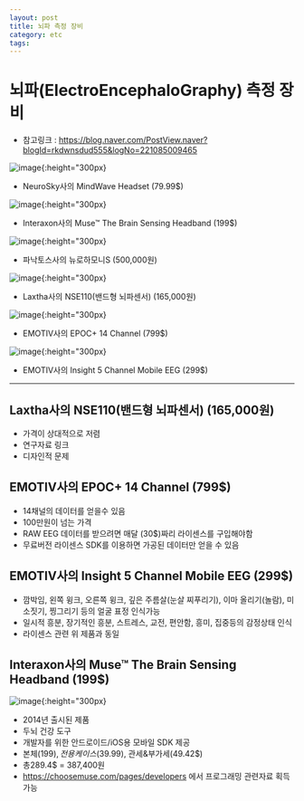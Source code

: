 ```yaml
---
layout: post
title: 뇌파 측정 장비
category: etc
tags: 
---
```


# 뇌파(ElectroEncephaloGraphy) 측정 장비
* 참고링크 : https://blog.naver.com/PostView.naver?blogId=rkdwnsdud555&logNo=221085009465

![image](https://github.com/gunug/gunug.github.io/assets/52345276/323e8bd0-9a21-4b77-b4a0-89f76aa41a9e){:height="300px}
* NeuroSky사의 MindWave Headset (79.99$)

![image](https://github.com/gunug/gunug.github.io/assets/52345276/94d29cda-357d-4041-9d9f-644c68e417ed){:height="300px}
* Interaxon사의 Muse™ The Brain Sensing Headband (199$)

![image](https://github.com/gunug/gunug.github.io/assets/52345276/d8bf77cc-c5ca-493a-abea-dc92fa2cccbb){:height="300px}
* 파낙토스사의 뉴로하모니S (500,000원)

![image](https://github.com/gunug/gunug.github.io/assets/52345276/5d3c32a4-465b-49c8-8ff2-17456687dfdd){:height="300px}
* Laxtha사의 NSE110(밴드형 뇌파센서) (165,000원)

![image](https://github.com/gunug/gunug.github.io/assets/52345276/5df3a87e-2e8c-437d-b0fc-f3232dbc4f26){:height="300px}
* EMOTIV사의 EPOC+ 14 Channel (799$)

![image](https://github.com/gunug/gunug.github.io/assets/52345276/a8bb8f2d-2a1b-4ac5-a8f7-2cfcaca8da61){:height="300px}
* EMOTIV사의 Insight 5 Channel Mobile EEG (299$)

---

## Laxtha사의 NSE110(밴드형 뇌파센서) (165,000원)
* 가격이 상대적으로 저렴
* 연구자료 링크
* 디자인적 문제

## EMOTIV사의 EPOC+ 14 Channel (799$)
* 14채널의 데이터를 얻을수 있음
* 100만원이 넘는 가격
* RAW EEG 데이터를 받으려면 매달 (30$)짜리 라이센스를 구입해야함
* 무료버전 라이센스 SDK를 이용하면 가공된 데이터만 얻을 수 있음

## EMOTIV사의 Insight 5 Channel Mobile EEG (299$)
* 깜박임, 왼쪽 윙크, 오른쪽 윙크, 깊은 주름살(눈살 찌푸리기), 이마 올리기(놀람), 미소짓기, 찡그리기 등의 얼굴 표정 인식가능
* 일시적 흥분, 장기적인 흥분, 스트레스, 교전, 편안함, 흥미, 집중등의 감정상태 인식
* 라이센스 관련 위 제품과 동일

## Interaxon사의 Muse™ The Brain Sensing Headband (199$)
![image](https://github.com/gunug/gunug.github.io/assets/52345276/94d29cda-357d-4041-9d9f-644c68e417ed){:height="300px}
* 2014년 출시된 제품
* 두뇌 건강 도구
* 개발자를 위한 안드로이드/iOS용 모바일 SDK 제공
* 본체(199$), 전용케이스(39.99$), 관세&부가세(49.42$)
* 총289.4$ = 387,400원
* <https://choosemuse.com/pages/developers> 에서 프로그래밍 관련자료 획득 가능
